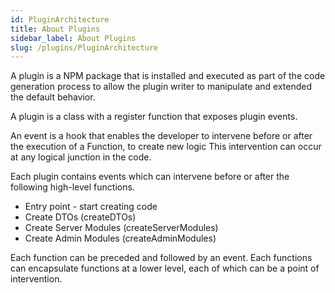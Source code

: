 ```yaml
---
id: PluginArchitecture
title: About Plugins
sidebar_label: About Plugins
slug: /plugins/PluginArchitecture
---
```


A plugin is a NPM package that is installed and executed as part of the code generation process to allow the plugin writer to manipulate and extended the default behavior.

A plugin is a class with a register function that exposes plugin events.

An event is a hook that enables the developer to intervene before or after the execution of a Function, to create new logic This intervention can occur at any logical junction in the code.

Each plugin contains events which can intervene before or after the following high-level functions.

- Entry point - start creating code
- Create DTOs (createDTOs)
- Create Server Modules (createServerModules)
- Create Admin Modules (createAdminModules)

Each function can be preceded and followed by an event. Each functions can encapsulate functions at a lower level, each of which can be a point of intervention.

